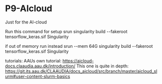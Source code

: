 # P9-AIcloud
Just for the AI-cloud

Run this command for setup
srun singularity build --fakeroot tensorflow_keras.sif Singularity

if out of memory run instead
srun --mem 64G singularity build --fakeroot tensorflow_keras.sif Singularity


tutorials:
AAUs own tutorial:
https://aicloud-docs.claaudia.aau.dk/introduction/
This one is quite in depth: 
https://git.its.aau.dk/CLAAUDIA/docs_aicloud/src/branch/master/aicloud_slurm#user-content-slurm-basics
